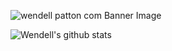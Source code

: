 ![wendell patton com Banner Image](https://user-images.githubusercontent.com/63669713/93732894-1212a000-fb99-11ea-8941-0ef348a084a8.jpg)

![Wendell's github stats](https://github-readme-stats.vercel.app/api?username=wppattonjr&show_icons=true&theme=onedark)
